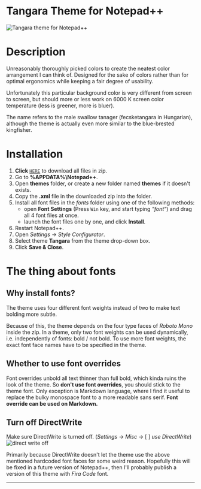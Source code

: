 # Tangara Theme for Notepad++

![Tangara theme for Notepad++](https://i.ibb.co/GkhPmpn/github-full.jpg)

# Description
Unreasonably thoroughly picked colors to create the neatest color arrangement I can think of.
Designed for the sake of colors rather than for optimal ergonomics while keeping a fair degree of usability.

Unfortunately this particular background color is very different from screen to screen, but should more or less
work on 6000 K screen color temperature (less is greener, more is bluer).

The name refers to the male swallow tanager (fecsketangara in Hungarian), although the theme is actually even
more similar to the blue-brested kingfisher.


# Installation

1. **Click** [`HERE`](https://github.com/benelaci/NPP-Tangara-Theme/archive/refs/heads/main.zip) to download all files in zip.
2. Go to **%APPDATA%\Notepad++**.
3. Open **themes** folder, or create a new folder named **themes** if it doesn't exists.
4. Copy the **.xml** file in the downloaded zip into the folder.
5. Install all font files in the *fonts* folder using one of the following methods:
   - open **Font Settings** (Press `Win` key, and start typing *"font"*) and drag all 4 font files at once.
   - launch the font files one by one, and click **Install**.
6. Restart Notepad++.
7. Open *Settings -> Style Configurator*.
8. Select theme **Tangara** from the theme drop-down box.
9. Click **Save & Close**.

# The thing about fonts

## Why install fonts?

The theme uses four different font weights instead of two to make text bolding more subtle.

Because of this, the theme depends on the four type faces of *Roboto Mono* inside the zip.
In a theme, only two font weights can be used dynamically, i.e. independently of fonts: bold / not bold.
To use more font weights, the exact font face names have to be specified in the theme.

## Whether to use font overrides

Font overrides unbold all text thinner than full bold, which kinda ruins the look of the theme. So **don't use font overrides**, you should stick to the theme font.
Only exception is Markdown language, where I find it useful to replace the bulky monospace font to a more readable sans serif.
**Font override can be used on Markdown.**

## Turn off DirectWrite

Make sure DirectWrite is turned off. (*Settings* -> *Misc* -> [ ] *use DirectWrite*)
![direct write off](https://i.ibb.co/bmGhTDW/github-Direct-Write-off.png)

Primarily because DirectWrite doesn't let the theme use the above mentioned hardcoded font faces for some weird reason. Hopefully this will be fixed in a future version of Notepad++, then I'll probably publish a version of this theme with *Fira Code* font.

----

